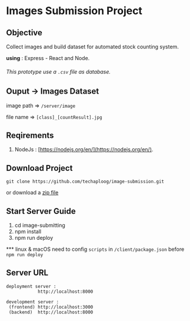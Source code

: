 # Images Submission Project

## Objective
Collect images and build dataset for automated stock counting system.

**using** : Express - React and Node.

###### This prototype use a `.csv` file as database.

## Ouput -> Images Dataset
image path  => `/server/image`

file name   => `[class]_[countResult].jpg`


## Reqirements
1. NodeJs : [https://nodejs.org/en/](https://nodejs.org/en/).

## Download Project
```
git clone https://github.com/techaploog/image-submission.git
```
or download a [zip file](https://github.com/techaploog/image-submission/archive/refs/heads/main.zip)

## Start Server Guide
1. cd image-submitting
2. npm install
3. npm run deploy

*** linux & macOS need to config `scripts` in `/client/package.json` before `npm run deploy`

## Server URL
```
deployment server : 
            http://localhost:8000

development server :
 (frontend) http://localhost:3000
 (backend)  http://localhost:8000
```
